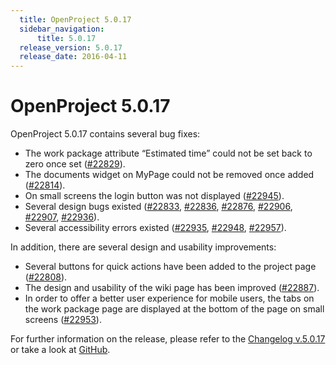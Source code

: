 ```yaml
---
  title: OpenProject 5.0.17
  sidebar_navigation:
      title: 5.0.17
  release_version: 5.0.17
  release_date: 2016-04-11
---
```



# OpenProject 5.0.17

OpenProject 5.0.17 contains several bug fixes:

  - The work package attribute “Estimated time” could not be set back to zero once set
    ([\#22829](https://community.openproject.com/work_packages/22829/activity)).
  - The documents widget on MyPage could not be removed once added
    ([\#22814](https://community.openproject.com/work_packages/22814/activity)).
  - On small screens the login button was not displayed
    ([\#22945](https://community.openproject.com/work_packages/22945/activity)).
  - Several design bugs existed
    ([\#22833](https://community.openproject.com/work_packages/22833/activity),
    [\#22836](https://community.openproject.com/work_packages/22836/activity),
    [\#22876](https://community.openproject.com/work_packages/22876/activity),
    [\#22906](https://community.openproject.com/work_packages/22906/activity),
    [\#22907](https://community.openproject.com/work_packages/22907/activity),
    [\#22936](https://community.openproject.com/work_packages/22936/activity)).
  - Several accessibility errors
    existed ([\#22935](https://community.openproject.com/work_packages/22935/activity),
    [\#22948](https://community.openproject.com/work_packages/22948/activity),
    [\#22957](https://community.openproject.com/work_packages/22957/activity)).

In addition, there are several design and usability improvements:

  - Several buttons for quick actions have been added to the project
    page
    ([\#22808](https://community.openproject.com/work_packages/22808/activity)).
  - The design and usability of the wiki page has been improved
    ([\#22887](https://community.openproject.com/work_packages/22887/activity)).
  - In order to offer a better user experience for mobile users, the
    tabs on the work package page are displayed at the bottom of the
    page on small screens
    ([\#22953](https://community.openproject.com/work_packages/22953/activity)).

For further information on the release, please refer to the [Changelog
v.5.0.17](https://community.openproject.com/versions/805) or take a look
at [GitHub](https://github.com/opf/openproject/tree/v5.0.17).


